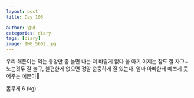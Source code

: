 ```yaml
---
layout: post
title: Day 106

author: 엄마
categories: diary
tags: [diary]
image: IMG_5602.jpg
---
```


우리 해든이는 먹는 총양만 좀 늘면 나는 더 바랄게 없다
울 아기 이제는 잠도 잘 자고~ 노는것두 잘 놀구,
불편한게 없으면 정말 순둥하게 잘 있는다.
엄마 아빠한테 예쁘게 웃어주는 예쁜이🤍



몸무게 6 (kg)